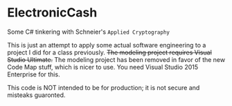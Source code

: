 # ElectronicCash
Some C# tinkering with Schneier's `Applied Cryptography`

This is just an attempt to apply some actual software engineering to a project I did for a class previously. ~~The modeling 
project requires Visual Studio Ultimate.~~ The modeling project has been removed in favor of the new Code Map stuff, which is nicer to use. You need Visual Studio 2015 Enterprise for this. 

This code is NOT intended to be for production; it is not secure and misteaks guaronted. 
